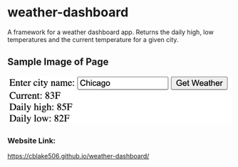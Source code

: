 # weather-dashboard
A framework for a weather dashboard app. Returns the daily high, low temperatures and the current temperature for a given city.

## Sample Image of Page
![An image of the page created.](./assets/example-image.png)

### Website Link:
https://cblake506.github.io/weather-dashboard/